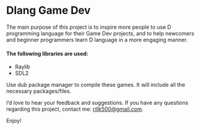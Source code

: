 # Dlang Game Dev

The main purpose of this project is to inspire more people to use D programming language for their Game Dev projects, and to help newcomers and beginner programmers learn D language in a more engaging manner.

#### The following libraries are used:
- Raylib
- SDL2

Use dub package manager to compile these games. It will include all the necessary packages/files.

I’d love to hear your feedback and suggestions. If you have any questions regarding this project, contact me: rillk500@gmail.com.

Enjoy!
